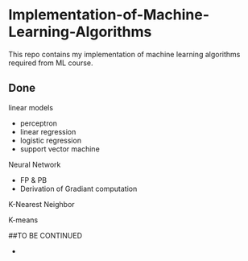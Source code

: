 # Implementation-of-Machine-Learning-Algorithms

This repo contains my implementation of machine learning algorithms required from ML course.

## Done

linear models

- perceptron
- linear regression
- logistic regression
- support vector machine



Neural Network

- FP & PB
- Derivation of Gradiant computation



K-Nearest Neighbor



K-means



##TO BE CONTINUED

*
